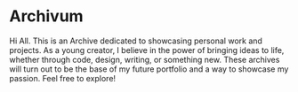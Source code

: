  # Archivum
Hi All. This is an Archive dedicated to showcasing personal work and projects. As a young creator, I believe in the power of bringing ideas to life, whether through code, design, writing, or something new. These archives will turn out to be the base of my future portfolio and a way to showcase my passion. Feel free to explore!
